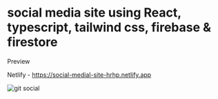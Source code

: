 # social media site using React, typescript, tailwind css, firebase & firestore

Preview

Netlify - https://social-medial-site-hrhp.netlify.app

![git social](https://user-images.githubusercontent.com/51136789/236610240-bcd4a91b-7417-42b0-ad22-d9673d8c32f2.png)

